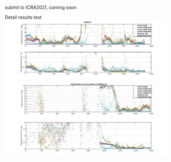 submit to ICRA2021, coming soon

Detail results
test
![image](https://github.com/syywh/RRPR/blob/main/results/cafe2-1.jpg)
![image](https://github.com/syywh/RRPR/blob/main/results/office-1-5.jpg)
